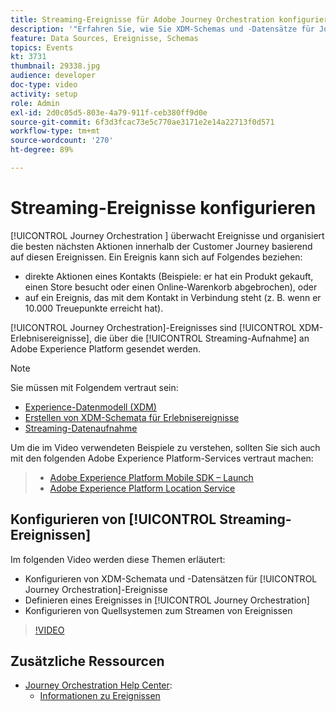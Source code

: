 ```yaml
---
title: Streaming-Ereignisse für Adobe Journey Orchestration konfigurieren
description: '"Erfahren Sie, wie Sie XDM-Schemas und -Datensätze für Journey Orchestration-Ereignisse konfigurieren, ein Ereignis in Journey Orchestration definieren und Quellsysteme für Streaming-Ereignisse konfigurieren."'
feature: Data Sources, Ereignisse, Schemas
topics: Events
kt: 3731
thumbnail: 29338.jpg
audience: developer
doc-type: video
activity: setup
role: Admin
exl-id: 2d0c05d5-803e-4a79-911f-ceb380ff9d0e
source-git-commit: 6f3d3fcac73e5c770ae3171e2e14a22713f0d571
workflow-type: tm+mt
source-wordcount: '270'
ht-degree: 89%

---
```


# Streaming-Ereignisse konfigurieren

[!UICONTROL Journey Orchestration ] überwacht Ereignisse und organisiert die besten nächsten Aktionen innerhalb der Customer Journey basierend auf diesen Ereignissen. Ein Ereignis kann sich auf Folgendes beziehen:

* direkte Aktionen eines Kontakts (Beispiele: er hat ein Produkt gekauft, einen Store besucht oder einen Online-Warenkorb abgebrochen), oder
* auf ein Ereignis, das mit dem Kontakt in Verbindung steht (z. B. wenn er 10.000 Treuepunkte erreicht hat).

[!UICONTROL Journey Orchestration]-Ereignisses sind [!UICONTROL XDM-Erlebnisereignisse], die über die [!UICONTROL Streaming-Aufnahme] an Adobe Experience Platform gesendet werden.

>[!NOTE]
>
>Sie müssen mit Folgendem vertraut sein:
>
>* [Experience-Datenmodell (XDM)](https://docs.adobe.com/content/help/de-DE/platform-learn/tutorials/schemas/understanding-the-xdm-system-and-experience-data-model.html)
>* [Erstellen von XDM-Schemata für Erlebnisereignisse](https://docs.adobe.com/content/help/de-DE/platform-learn/tutorials/schemas/create-your-first-schema-with-out-of-the-box-components.html)
>* [Streaming-Datenaufnahme](https://docs.adobe.com/content/help/de-DE/platform-learn/tutorials/data-ingestion/understanding-streaming-ingestion.html)
>
>
Um die im Video verwendeten Beispiele zu verstehen, sollten Sie sich auch mit den folgenden Adobe Experience Platform-Services vertraut machen:
>
>* [Adobe Experience Platform Mobile SDK – Launch](https://docs.adobe.com/content/help/de-DE/core-services-learn/tutorials/launch-mobile/understanding-the-mobile-sdks.html)
>* [Adobe Experience Platform Location Service](https://docs.adobe.com/content/help/de-DE/places/using/home.html)


## Konfigurieren von [!UICONTROL Streaming-Ereignissen]

Im folgenden Video werden diese Themen erläutert:

* Konfigurieren von XDM-Schemata und -Datensätzen für [!UICONTROL Journey Orchestration]-Ereignisse
* Definieren eines Ereignisses in [!UICONTROL Journey Orchestration]
* Konfigurieren von Quellsystemen zum Streamen von Ereignissen

>[!VIDEO](https://video.tv.adobe.com/v/29338?quality=12)

## Zusätzliche Ressourcen

* [Journey Orchestration Help Center](https://docs.adobe.com/content/help/de-DE/journeys/using/journey-orchestration-home.html):
   * [Informationen zu Ereignissen](https://docs.adobe.com/content/help/de-DE/journeys/using/events-journeys/about-events.html)
